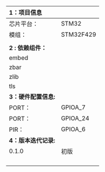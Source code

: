 | **1：项目信息**      |                        |
| :------------------- | ---------------------- |
| 芯片平台：           | STM32  |
| 模组：               | STM32F429             |
|                      |                        |
| **2 : 依赖组件：**   |                        |
| embed          |                        |
| zbar           |                        |
| zlib         |                        |
| tls     |                        |
| **3：硬件配置信息:**   |                                                              |
| PORT：             |    GPIOA_7                                                      |
| PORT：           | GPIOA_24                                            |
| PIR：           		| GPIOA_6                                               |
| **4：版本迭代记录:** |                        |
| 0.1.0                | 初版      |
|                      |                        |
|                      |                        |
|                      |                        |
|                      |                        |
